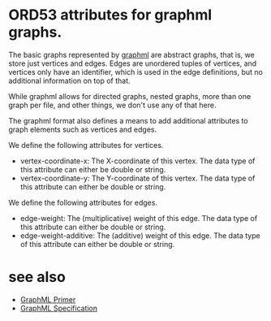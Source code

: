 # ORD53 attributes for graphml graphs.

The basic graphs represented by [graphml] are abstract graphs, that is, we
store just vertices and edges.  Edges are unordered tuples of vertices,
and vertices only have an identifier, which is used in the edge
definitions, but no additional information on top of that.

While graphml allows for directed graphs, nested graphs, more than one
graph per file, and other things, we don't use any of that here.

The graphml format also defines a means to add additional attributes
to graph elements such as vertices and edges.

We define the following attributes for vertices.
*  vertex-coordinate-x: The X-coordinate of this vertex.
   The data type of this attribute can either be double or string.
*  vertex-coordinate-y: The Y-coordinate of this vertex.
   The data type of this attribute can either be double or string.

We define the following attributes for edges.
*  edge-weight: The (multiplicative) weight of this edge.
   The data type of this attribute can either be double or string.
*  edge-weight-additive: The (additive) weight of this edge.
   The data type of this attribute can either be double or string.

# see also

* [GraphML Primer][graphml-primer]
* [GraphML Specification][graphml-spec]

[graphml]: http://graphml.graphdrawing.org/
[graphml-primer]: http://graphml.graphdrawing.org/primer/graphml-primer.html
[graphml-spec]: http://graphml.graphdrawing.org/specification.html
